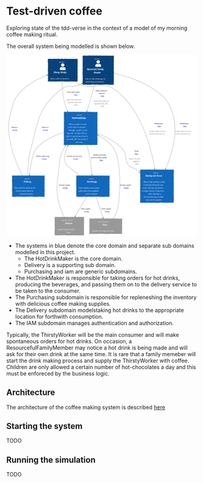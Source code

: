 # Test-driven coffee

Exploring state of the tdd-verse in the context of a model of my
morning coffee making ritual.

The overall system being modelled is shown below.

![overview](./arch/svg/c4-l0-request-coffee-0.svg "The coffee making system")

- The systems in blue denote the core domain and separate sub domains
  modelled in this project.
  - The HotDrinkMaker is the core domain.
  - Delivery is a supporting sub domain.
  - Purchasing and iam are generic subdomains.
- The HotDrinkMaker is responsible for taking orders for hot drinks,
  producing the beverages, and passing them on to the delivery service
  to be taken to the consumer.
- The Purchasing subdomain is responsible for repleneshing the inventory
  with delicious coffee making supplies.
- The Delivery subdomain modelstaking hot drinks to the appropriate
  location for forthwith consumption.
- The IAM subdomain manages authentication and authorization.
  
Typically, the ThirstyWorker will be the main consumer and will make
spontaneous orders for hot drinks.  On occasion, a
ResourcefulFamilyMember may notice a hot drink is being made and will
ask for their own drink at the same time.  It is rare that a family
memeber will start the drink making process and supply the
ThirstyWorker with coffee.  Children are only allowed a certain number
of hot-chocolates a day and this must be enforeced by the business
logic.

## Architecture

The architecture of the coffee making system is described [here](./arch/ARCHITECTURE.md)

## Starting the system

TODO

## Running the simulation

TODO
